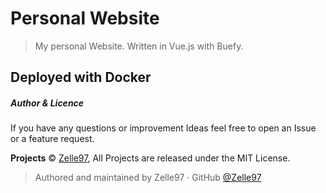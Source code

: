 # Personal Website

> My personal Website. Written in Vue.js with Buefy.

## Deployed with Docker

 ##### Author & Licence
 
 If you have any questions or improvement Ideas feel free to open an Issue or a feature request.
 
 **Projects** © [Zelle97](https://github.com/Zelle97), All Projects are released under the MIT License.
 
 > Authored and maintained by Zelle97 · GitHub [@Zelle97](https://github.com/Zelle97)
